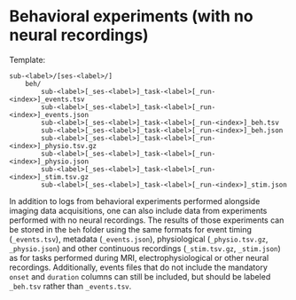 # Behavioral experiments (with no neural recordings)

Template:

```Text
sub-<label>/[ses-<label>/]
    beh/
        sub-<label>[_ses-<label>]_task-<label>[_run-<index>]_events.tsv
        sub-<label>[_ses-<label>]_task-<label>[_run-<index>]_events.json
        sub-<label>[_ses-<label>]_task-<label>[_run-<index>]_beh.tsv
        sub-<label>[_ses-<label>]_task-<label>[_run-<index>]_beh.json
        sub-<label>[_ses-<label>]_task-<label>[_run-<index>]_physio.tsv.gz
        sub-<label>[_ses-<label>]_task-<label>[_run-<index>]_physio.json
        sub-<label>[_ses-<label>]_task-<label>[_run-<index>]_stim.tsv.gz
        sub-<label>[_ses-<label>]_task-<label>[_run-<index>]_stim.json
```

In addition to logs from behavioral experiments performed alongside imaging data
acquisitions, one can also include data from experiments performed with no neural
recordings.
The results of those experiments can be stored in the `beh` folder using the same
formats for event timing (`_events.tsv`), metadata (`_events.json`),
physiological (`_physio.tsv.gz`, `_physio.json`)
and other continuous recordings (`_stim.tsv.gz`, `_stim.json`)
as for tasks performed during MRI, electrophysiological or other neural recordings.
Additionally, events files that do not include the mandatory `onset` and
`duration` columns can still be included, but should be labeled `_beh.tsv`
rather than `_events.tsv`.
